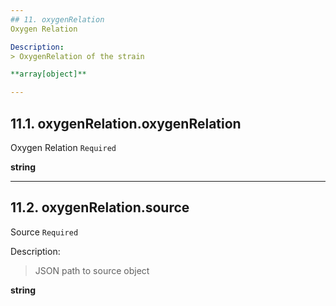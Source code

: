 ```yaml
---
## 11. oxygenRelation
Oxygen Relation  

Description:
> OxygenRelation of the strain  

**array[object]**

---
```

## 11.1. oxygenRelation.oxygenRelation
Oxygen Relation  `Required`

**string**

---
## 11.2. oxygenRelation.source
Source  `Required`

Description:
> JSON path to source object  

**string**
